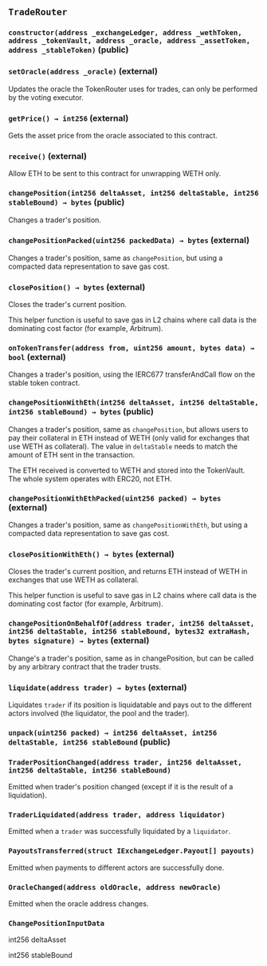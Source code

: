 ## `TradeRouter`






### `constructor(address _exchangeLedger, address _wethToken, address _tokenVault, address _oracle, address _assetToken, address _stableToken)` (public)





### `setOracle(address _oracle)` (external)

Updates the oracle the TokenRouter uses for trades, can only be performed
by the voting executor.



### `getPrice() → int256` (external)

Gets the asset price from the oracle associated to this contract.



### `receive()` (external)

Allow ETH to be sent to this contract for unwrapping WETH only.



### `changePosition(int256 deltaAsset, int256 deltaStable, int256 stableBound) → bytes` (public)

Changes a trader's position.




### `changePositionPacked(uint256 packedData) → bytes` (external)

Changes a trader's position, same as `changePosition`, but using a compacted data representation to save
gas cost.




### `closePosition() → bytes` (external)

Closes the trader's current position.


This helper function is useful to save gas in L2 chains where call data is the dominating cost factor (for
example, Arbitrum).


### `onTokenTransfer(address from, uint256 amount, bytes data) → bool` (external)

Changes a trader's position, using the IERC677 transferAndCall flow on the stable token contract.




### `changePositionWithEth(int256 deltaAsset, int256 deltaStable, int256 stableBound) → bytes` (public)

Changes a trader's position, same as `changePosition`, but allows users to pay their collateral in ETH
instead of WETH (only valid for exchanges that use WETH as collateral).
The value in `deltaStable` needs to match the amount of ETH sent in the transaction.


The ETH received is converted to WETH and stored into the TokenVault. The whole system operates with ERC20,
not ETH.


### `changePositionWithEthPacked(uint256 packed) → bytes` (external)

Changes a trader's position, same as `changePositionWithEth`, but using a compacted data representation
to save gas cost.




### `closePositionWithEth() → bytes` (external)

Closes the trader's current position, and returns ETH instead of WETH in exchanges that use WETH as
collateral.


This helper function is useful to save gas in L2 chains where call data is the dominating cost factor (for
example, Arbitrum).


### `changePositionOnBehalfOf(address trader, int256 deltaAsset, int256 deltaStable, int256 stableBound, bytes32 extraHash, bytes signature) → bytes` (external)

Change's a trader's position, same as in changePosition, but can be called by any arbitrary contract
that the trader trusts.




### `liquidate(address trader) → bytes` (external)

Liquidates `trader` if its position is liquidatable and pays out to the different actors involved (the
liquidator, the pool and the trader).




### `unpack(uint256 packed) → int256 deltaAsset, int256 deltaStable, int256 stableBound` (public)






### `TraderPositionChanged(address trader, int256 deltaAsset, int256 deltaStable, int256 stableBound)`

Emitted when trader's position changed (except if it is the result of a liquidation).



### `TraderLiquidated(address trader, address liquidator)`

Emitted when a `trader` was successfully liquidated by a `liquidator`.



### `PayoutsTransferred(struct IExchangeLedger.Payout[] payouts)`

Emitted when payments to different actors are successfully done.



### `OracleChanged(address oldOracle, address newOracle)`

Emitted when the oracle address changes.




### `ChangePositionInputData`


int256 deltaAsset


int256 stableBound



